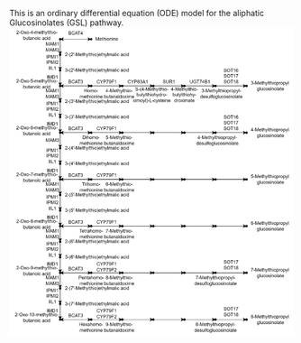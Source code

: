 This is an ordinary differential equation (ODE) model for the aliphatic Glucosinolates (GSL) pathway. 
![TopologyGraph](assets/TopologyGraphAll.jpg)
